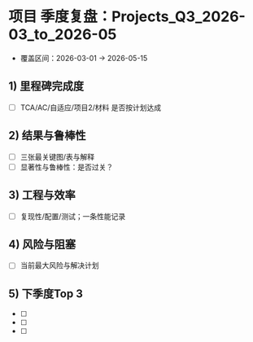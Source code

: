 # 项目 季度复盘：Projects_Q3_2026-03_to_2026-05
- 覆盖区间：2026-03-01 → 2026-05-15
## 1) 里程碑完成度
- [ ] TCA/AC/自适应/项目2/材料 是否按计划达成
## 2) 结果与鲁棒性
- [ ] 三张最关键图/表与解释
- [ ] 显著性与鲁棒性：是否过关？
## 3) 工程与效率
- [ ] 复现性/配置/测试；一条性能记录
## 4) 风险与阻塞
- [ ] 当前最大风险与解决计划
## 5) 下季度Top 3
- [ ] 
- [ ] 
- [ ] 